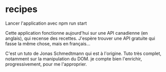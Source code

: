 # recipes

Lancer l'application avec npm run start

Cette application fonctionne aujourd'hui sur une API canadienne (en anglais), qui recense des recettes. J'espère trouver une API gratuite qui fasse la même chose, mais en français...

C'est un tuto de Jonas Schmedtmann qui est à l'origine. Tuto très complet, notamment sur la manipulation du DOM. je compte bien l'enrichir, progressivement, pour me l'approprier. 
